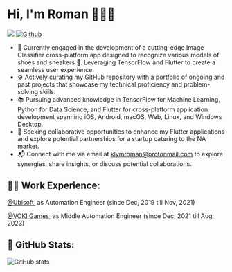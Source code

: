 # Hi, I'm Roman 👋👨‍💻

![](https://visitor-badge.laobi.icu/badge?page_id=romaklym.romaklym) [![Github](https://img.shields.io/github/followers/romaklym?label=Follow&style=social)](https://github.com/romaklym)

- 🚀 Currently engaged in the development of a cutting-edge Image Classifier cross-platform app designed to recognize various models of shoes and sneakers 👟. Leveraging TensorFlow and Flutter to create a seamless user experience.
- ⚙️ Actively curating my GitHub repository with a portfolio of ongoing and past projects that showcase my technical proficiency and problem-solving skills.
- 📚 Pursuing advanced knowledge in TensorFlow for Machine Learning, Python for Data Science, and Flutter for cross-platform application development spanning iOS, Android, macOS, Web, Linux, and Windows Desktop.
- 🤝 Seeking collaborative opportunities to enhance my Flutter applications and explore potential partnerships for a startup catering to the NA market.
- 📬 Connect with me via email at klymroman@protonmail.com to explore synergies, share insights, or discuss potential collaborations.

## 👨‍💻 Work Experience:
<p align="left">
  <a href="https://www.ubisoft.com/en-us/" target="_blank">@Ubisoft </a>
  <span style="vertical-align:top; margin:4px"; "font-size: 70%"; "margin-left: 20em;"> as Automation Engineer (since Dec, 2019 till Nov, 2021)</span>
</p>
<p align="left">
<a href="https://www.vokigames.com/en-us/" target="_blank">@VOKI Games </a>
<span style="vertical-align:top; margin:4px"; "font-size: 70%"; "margin-left: 20em;"> as Middle Automation Engineer (since Dec, 2021 till Aug, 2023)</span>
</p>
    

## 📌 GitHub Stats:
![GitHub stats](https://github-readme-stats.vercel.app/api?username=romaklym&show_icons=true&theme=cobalt2) 

